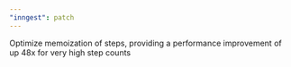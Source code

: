 ```yaml
---
"inngest": patch
---
```


Optimize memoization of steps, providing a performance improvement of up 48x for very high step counts
